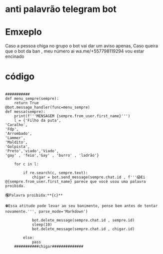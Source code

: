 # anti palavrão telegram bot 

# Emxeplo 
Caso a pessoa chiga no grupo o bot vai dar um aviso apenas, Caso queira que o bot da ban , meu número ai wa.me/+557798119294  vou estar encinado 

# código

```

###########        
def menu_sempre(sempre):
    return True
@bot.message_handler(func=menu_sempre)
def messa(sempre):
    print(f'''MENSAGEM {sempre.from_user.first_name}''')
    l = {'Filho da puta',
'Caralho',
'Fdp',
'Arrombado',
'Lammer',
'Maldito',
'Golpista',
'Preto','viado','Viado',
'gay' , 'feio','Gay' , 'burro' , 'ladrão'}
    
    for c in l:
       
        if re.search(c, sempre.text):
            chigar = bot.send_message(sempre.chat.id , f'''😱Ei @{sempre.from_user.first_name} parece que você usou uma palavra proibida.

🔇Palavra proibida:**{c}**

⛔️Essa atitude pode levar ao seu banimento, pense bem antes de tentar novamente.''', parse_mode='Markdown')
            
            bot.delete_message(sempre.chat.id , sempre.id)
            sleep(10)
            bot.delete_message(sempre.chat.id , chigar.id)
            
        else:
            pass        
    ###########chigar##############
```
